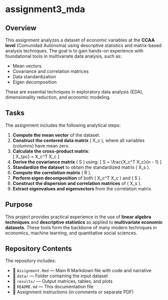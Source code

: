 # assignment3_mda

## Overview

This assignment analyzes a dataset of economic variables at the **CCAA level** (Comunidad Autónoma) using descriptive statistics and matrix-based analysis techniques. The goal is to gain hands-on experience with foundational tools in multivariate data analysis, such as:

- Mean vectors  
- Covariance and correlation matrices  
- Data standardization  
- Eigen decomposition

These are essential techniques in exploratory data analysis (EDA), dimensionality reduction, and economic modeling.

## Tasks

The assignment includes the following analytical steps:

1. **Compute the mean vector** of the dataset.
2. **Construct the centered data matrix** \( X_c \), where all variables (columns) have mean zero.
3. **Calculate the cross-product matrix**:  
   \[
   X_{pc} = X_c^T X_c
   \]
4. **Derive the covariance matrix** \( S \) using:
   \[
   S = \frac{X_c^T X_c}{n - 1}
   \]
5. **Standardize the dataset** to obtain the standardized matrix \( X_s \).
6. **Compute the correlation matrix** \( R \).
7. **Perform eigen decomposition** of both \( X_c^T X_c \) and \( S \).
8. **Construct the dispersion and correlation matrices** of \( X_s \).
9. **Extract eigenvalues and eigenvectors** from the correlation matrix.

## Purpose

This project provides practical experience in the use of **linear algebra techniques** and **descriptive statistics** as applied to **multivariate economic datasets**. These tools form the backbone of many modern techniques in economics, machine learning, and quantitative social sciences.

## Repository Contents

The repository includes:

- 📄 `Assignment.Rmd` — Main R Markdown file with code and narrative  
- 📁 `data/` — Folder containing the input dataset  
- 📁 `results/` — Output matrices, tables, and plots  
- 📄 `README.md` — This documentation file  
- 📝 Assignment instructions (in comments or separate PDF)
